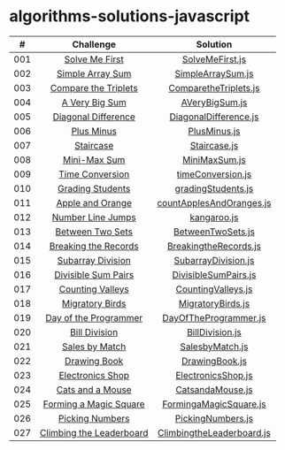 # algorithms-solutions-javascript
|  #  |                                                      Challenge                                                                         |                                     Solution                                           |
| :-: | :------------------------------------------------------------------------------------------------------------------------------------: | :------------------------------------------------------------------------------------: |
| 001  |    [Solve Me First](https://www.hackerrank.com/challenges/solve-me-first/problem?isFullScreen=true)                                    |       [SolveMeFirst.js](./algorithms-solutions/SolveMeFirst.js)                        |
| 002  |    [Simple Array Sum](https://www.hackerrank.com/challenges/simple-array-sum/problem?isFullScreen=true)                                |       [SimpleArraySum.js](./algorithms-solutions/SimpleArraySum.js)                    |
| 003  |    [Compare the Triplets](https://www.hackerrank.com/challenges/compare-the-triplets/problem?isFullScreen=true)                        |       [ComparetheTriplets.js](./algorithms-solutions/ComparetheTriplets.js)            |
| 004  |    [A Very Big Sum](https://www.hackerrank.com/challenges/a-very-big-sum/problem?isFullScreen=true)                                    |       [AVeryBigSum.js](./algorithms-solutions/AVeryBigSum.js)                          |
| 005  |    [Diagonal Difference](https://www.hackerrank.com/challenges/diagonal-difference/problem?isFullScreen=true)                          |       [DiagonalDifference.js](./algorithms-solutions/DiagonalDifference.js)            |
| 006  |    [Plus Minus](https://www.hackerrank.com/challenges/plus-minus/problem?isFullScreen=true)                                            |       [PlusMinus.js](./algorithms-solutions/PlusMinus.js)                              |
| 007  |    [Staircase](https://www.hackerrank.com/challenges/staircase/problem?isFullScreen=true)                                              |       [Staircase.js](./algorithms-solutions/Staircase.js)                              |
| 008  |    [Mini-Max Sum](https://www.hackerrank.com/challenges/mini-max-sum/problem?isFullScreen=true)                                        |       [MiniMaxSum.js](./algorithms-solutions/MiniMaxSum.js)                            |
| 009  |    [Time Conversion](https://www.hackerrank.com/challenges/time-conversion/problem?isFullScreen=true)                                  |       [timeConversion.js](./algorithms-solutions/timeConversion.js)                    |
| 010  |    [Grading Students](https://www.hackerrank.com/challenges/grading/problem?isFullScreen=true)                                         |       [gradingStudents.js](./algorithms-solutions/gradingStudents.js)                  |
| 011  |    [Apple and Orange](https://www.hackerrank.com/challenges/apple-and-orange/problem?isFullScreen=true)                                |       [countApplesAndOranges.js](./algorithms-solutions/countApplesAndOranges.js)      |
| 012  |    [Number Line Jumps](https://www.hackerrank.com/challenges/kangaroo/problem?isFullScreen=true)                                       |       [kangaroo.js](./algorithms-solutions/kangaroo.js)                                |
| 013  |    [Between Two Sets](https://www.hackerrank.com/challenges/between-two-sets/problem?isFullScreen=true)                                |       [BetweenTwoSets.js](./algorithms-solutions/BetweenTwoSets.js)                    |
| 014  |    [Breaking the Records](https://www.hackerrank.com/challenges/breaking-best-and-worst-records/problem?isFullScreen=true)             |       [BreakingtheRecords.js](./algorithms-solutions/BreakingtheRecords.js)            |
| 015  |    [Subarray Division](https://www.hackerrank.com/challenges/the-birthday-bar/problem?isFullScreen=true)                               |       [SubarrayDivision.js](./algorithms-solutions/SubarrayDivision.js)                |
| 016  |    [Divisible Sum Pairs](https://www.hackerrank.com/challenges/divisible-sum-pairs/problem?isFullScreen=true)                          |       [DivisibleSumPairs.js](./algorithms-solutions/DivisibleSumPairs.js)              |
| 017  |    [Counting Valleys](https://www.hackerrank.com/challenges/counting-valleys/problem?isFullScreen=true)                                |       [CountingValleys.js](./algorithms-solutions/CountingValleys.js)                  |
| 018  |    [Migratory Birds](https://www.hackerrank.com/challenges/migratory-birds/problem?isFullScreen=true)                                  |       [MigratoryBirds.js](./algorithms-solutions/MigratoryBirds.js)                    |
| 019  |    [Day of the Programmer](https://www.hackerrank.com/challenges/day-of-the-programmer/problem?isFullScreen=true)                      |       [DayOfTheProgrammer.js](./algorithms-solutions/DayOfTheProgrammer.js)            |
| 020  |    [Bill Division](https://www.hackerrank.com/challenges/bon-appetit/problem?isFullScreen=true)                                        |       [BillDivision.js](./algorithms-solutions/BillDivision.js)                        |
| 021  |    [Sales by Match](https://www.hackerrank.com/challenges/sock-merchant/problem?isFullScreen=true)                                     |       [SalesbyMatch.js](./algorithms-solutions/SalesbyMatch.js)                        |
| 022  |    [Drawing Book](https://www.hackerrank.com/challenges/drawing-book/problem?isFullScreen=true)                                        |       [DrawingBook.js](./algorithms-solutions/DrawingBook.js)                          |
| 023  |    [Electronics Shop](https://www.hackerrank.com/challenges/electronics-shop/problem?isFullScreen=true)                                |       [ElectronicsShop.js](./algorithms-solutions/ElectronicsShop.js)                  |
| 024  |    [Cats and a Mouse](https://www.hackerrank.com/challenges/cats-and-a-mouse/problem?isFullScreen=true)                                |       [CatsandaMouse.js](./algorithms-solutions/CatsandaMouse.js)                      |
| 025  |    [Forming a Magic Square](https://www.hackerrank.com/challenges/magic-square-forming/problem?isFullScreen=true)                      |       [FormingaMagicSquare.js](./algorithms-solutions/FormingaMagicSquare.js)          |
| 026  |    [Picking Numbers](https://www.hackerrank.com/challenges/picking-numbers/problem?isFullScreen=true)                                  |       [PickingNumbers.js](./algorithms-solutions/PickingNumbers.js)                    |
| 027  |    [Climbing the Leaderboard](https://www.hackerrank.com/challenges/climbing-the-leaderboard/problem?isFullScreen=true)                |       [ClimbingtheLeaderboard.js](./algorithms-solutions/ClimbingtheLeaderboard.js)    |
